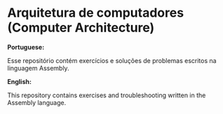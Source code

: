 # Arquitetura de computadores (Computer Architecture)

**Portuguese:**

Esse repositório contém exercícios e soluções de problemas escritos na linguagem Assembly. 

**English:**

This repository contains exercises and troubleshooting written in the Assembly language.
